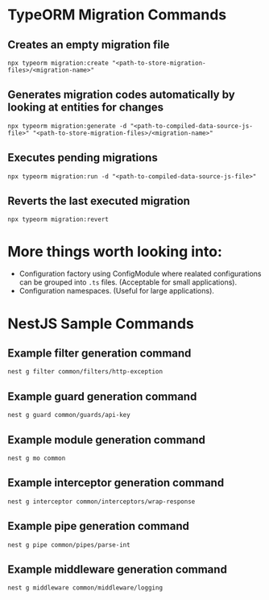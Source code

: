 # TypeORM Migration Commands

## Creates an empty migration file

`npx typeorm migration:create "<path-to-store-migration-files>/<migration-name>"`

## Generates migration codes automatically by looking at entities for changes

`npx typeorm migration:generate -d "<path-to-compiled-data-source-js-file>" "<path-to-store-migration-files>/<migration-name>"`

## Executes pending migrations

`npx typeorm migration:run -d "<path-to-compiled-data-source-js-file>"`

## Reverts the last executed migration

`npx typeorm migration:revert`

# More things worth looking into:

- Configuration factory using ConfigModule where realated configurations can be grouped
  into `.ts` files. (Acceptable for small applications).
- Configuration namespaces. (Useful for large applications).

# NestJS Sample Commands

## Example filter generation command

`nest g filter common/filters/http-exception`

## Example guard generation command
`nest g guard common/guards/api-key`

## Example module generation command
`nest g mo common`

## Example interceptor generation command
`nest g interceptor common/interceptors/wrap-response`

## Example pipe generation command
`nest g pipe common/pipes/parse-int`

## Example middleware generation command
`nest g middleware common/middleware/logging`